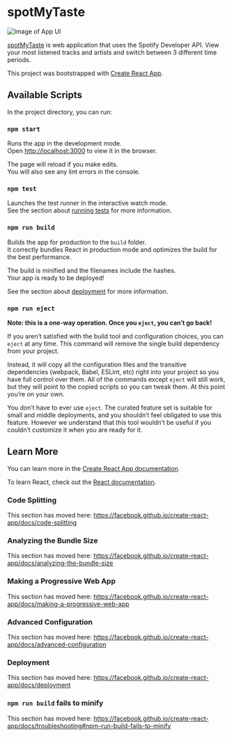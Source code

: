 # spotMyTaste

![Image of App UI](https://lh3.googleusercontent.com/GX90F1jhc_3OIg0DIilS3AL7lLFkdCnVCcwaVn8_7qrVYSmQeoC74W6u3WEhp0LSMrI2c40U37O4BWL5ABjSLwswNlpRoZR4xx-of5lKANCvIb4CHyawvA2-84zuvVH0rP3Buhsn74cK_gzlC-Spj_ki76NryVAMFjOfUCP-t-P8bPX5KJLA6fkA5HLbitTHdbvGw2z8UGtCBWu93CX2co08SfIxGO3PpSvtNiuV_2Z-1hw2pUG8Ab27pJXnzURAFLkaGKaKZjvx-ZubBv83_GuUX-HAvFSgyPTOrCmPTM2RE1r7npLDXAVC-plL4QYJK_DFNjyWUata_924sXe9iEBQ0cdZNmJcn94Y1wtE3b9DqKQo_48lGUwLgM-pWzdyAwRVtIymPmENVZVgUef5sVTPygbbG-sxcUVyF4bwx3M3YobsuiKurRZ5xKd11EOJeBtFdVfwBtvBFvsulTwyDvqGNYhIFcpscKtwartaDGmF-jlmEVqoXhZCef4aJwGs3lsUepkb7UbOtDi3kXNWxt8dQRwDVqlcHl0pEIvNnYJEk1qWQdROQ4GkQvl8OTDgKAfqHx9MEhdiOEwaQwJlTaMVLD_9HM7_2QbiHY6BbuXSOULdtdDTOS2gOjbRjRNjLT417WNaPEnL3B7u8gFtKBvFCP7mI_TIIT-2Q5Sp7T5ZaZdTzh-IG26xsOvX=w500-h501-no?authuser=0)



[spotMyTaste](https://ggmele1.github.io/spotify-stats/) is web application that uses the Spotify Developer API. View your most listened tracks and artists and switch between 3 different time periods.

This project was bootstrapped with [Create React App](https://github.com/facebook/create-react-app).

## Available Scripts

In the project directory, you can run:

### `npm start`

Runs the app in the development mode.<br />
Open [http://localhost:3000](http://localhost:3000) to view it in the browser.

The page will reload if you make edits.<br />
You will also see any lint errors in the console.

### `npm test`

Launches the test runner in the interactive watch mode.<br />
See the section about [running tests](https://facebook.github.io/create-react-app/docs/running-tests) for more information.

### `npm run build`

Builds the app for production to the `build` folder.<br />
It correctly bundles React in production mode and optimizes the build for the best performance.

The build is minified and the filenames include the hashes.<br />
Your app is ready to be deployed!

See the section about [deployment](https://facebook.github.io/create-react-app/docs/deployment) for more information.

### `npm run eject`

**Note: this is a one-way operation. Once you `eject`, you can’t go back!**

If you aren’t satisfied with the build tool and configuration choices, you can `eject` at any time. This command will remove the single build dependency from your project.

Instead, it will copy all the configuration files and the transitive dependencies (webpack, Babel, ESLint, etc) right into your project so you have full control over them. All of the commands except `eject` will still work, but they will point to the copied scripts so you can tweak them. At this point you’re on your own.

You don’t have to ever use `eject`. The curated feature set is suitable for small and middle deployments, and you shouldn’t feel obligated to use this feature. However we understand that this tool wouldn’t be useful if you couldn’t customize it when you are ready for it.

## Learn More

You can learn more in the [Create React App documentation](https://facebook.github.io/create-react-app/docs/getting-started).

To learn React, check out the [React documentation](https://reactjs.org/).

### Code Splitting

This section has moved here: https://facebook.github.io/create-react-app/docs/code-splitting

### Analyzing the Bundle Size

This section has moved here: https://facebook.github.io/create-react-app/docs/analyzing-the-bundle-size

### Making a Progressive Web App

This section has moved here: https://facebook.github.io/create-react-app/docs/making-a-progressive-web-app

### Advanced Configuration

This section has moved here: https://facebook.github.io/create-react-app/docs/advanced-configuration

### Deployment

This section has moved here: https://facebook.github.io/create-react-app/docs/deployment

### `npm run build` fails to minify

This section has moved here: https://facebook.github.io/create-react-app/docs/troubleshooting#npm-run-build-fails-to-minify

